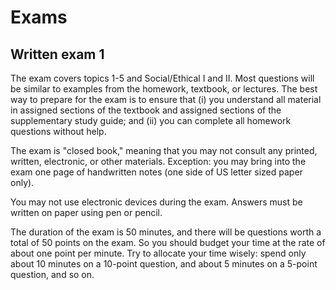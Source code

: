 # Exams

## Written exam 1

The exam covers topics 1-5 and Social/Ethical I and II. Most questions
will be similar to examples from the homework, textbook, or
lectures. The best way to prepare for the exam is to ensure that (i)
you understand all material in assigned sections of the textbook and
assigned sections of the supplementary study guide; and (ii) you can
complete all homework questions without help.

The exam is "closed book," meaning that you may not consult any
printed, written, electronic, or other materials. Exception: you may
bring into the exam one page of handwritten notes (one side of US
letter sized paper only).

You may not use electronic devices during the exam. Answers must be
written on paper using pen or pencil.

The duration of the exam is 50 minutes, and there will be questions
worth a total of 50 points on the exam. So you should budget your time
at the rate of about one point per minute.  Try to allocate your time
wisely: spend only about 10 minutes on a 10-point question, and about
5 minutes on a 5-point question, and so on. 
